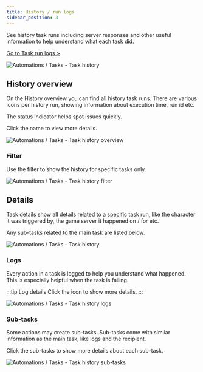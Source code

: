 ```yaml
---
title: History / run logs
sidebar_position: 3
---
```


See history task runs including server responses and other useful information to help understand what each task did.

[Go to Task run logs >](https://dash.gameserverapp.com/task/history)

![Automations / Tasks - Task history](/img/dashboard/automate_tasks/task_history_overview.jpg)

## History overview
On the History overview you can find all history task runs. There are various <Icon icon="fa-solid fa-circle-info" size="lg" /> icons per history run, showing information about execution time, run id etc.

The status indicator helps spot issues quickly.

Click the name to view more details.

![Automations / Tasks - Task history overview](/img/dashboard/automate_tasks/history_overview.jpg)

### Filter
Use the filter to show the history for specific tasks only.

![Automations / Tasks - Task history filter](/img/dashboard/automate_tasks/history_filter.jpg)


## Details
Task details show all details related to a specific task run, like the character it was triggered by, the game server it happened on / for etc.

Any sub-tasks related to the main task are listed below.

![Automations / Tasks - Task history](/img/dashboard/automate_tasks/history_detail_overview.jpg)

### Logs
Every action in a task is logged to help you understand what happened. This is especially helpful when the task is failing.

:::tip Log details
Click the <Icon icon="fa-solid fa-chevron-down" size="lg" /> icon to show more details.
:::

![Automations / Tasks - Task history logs](/img/dashboard/automate_tasks/history_detail_logs.jpg)

### Sub-tasks
Some actions may create sub-tasks. Sub-tasks come with similar information as the main task, like logs and the recipient.

Click the sub-tasks to show more details about each sub-task.


![Automations / Tasks - Task history sub-tasks](/img/dashboard/automate_tasks/history_detail_sub-tasks.jpg)